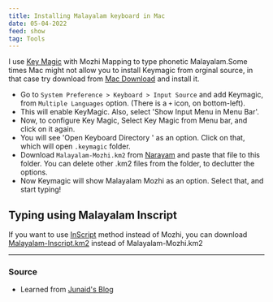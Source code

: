```yaml
---
title: Installing Malayalam keyboard in Mac
date: 05-04-2022
feed: show
tag: Tools
---
```


I use [Key Magic](https://keymagic.net/downloads/) with Mozhi Mapping to type phonetic Malayalam.Some times Mac might not allow you to install Keymagic from orginal source, in that case try download from [Mac Download](https://macdownload.informer.com/keymagic/) and install it.

- Go to `System Preference > Keyboard > Input Source` and add Keymagic, from `Multiple Languages` option. (There is a `+` icon, on bottom-left). 
- This will enable KeyMagic. Also, select 'Show Input Menu in Menu Bar'. 
- Now, to configure Key Magic, Select Key Magic from Menu bar, and click on it again. 
- You will see 'Open Keyboard Directory ' as an option. Click on that, which will open `.keymagic` folder.
- Download `Malayalam-Mozhi.km2` from [Narayam](https://code.google.com/archive/p/naaraayam/downloads) and paste that file to this folder. You can delete other .km2 files from the folder, to declutter the options.
- Now Keymagic will show Malayalam Mozhi as an option. Select that, and start typing!

## Typing using Malayalam Inscript

If you want to use [InScript](https://en.wikipedia.org/wiki/InScript_keyboard) method instead of Mozhi, you can download [Malayalam-Inscript.km2](https://drive.google.com/drive/folders/0B-zzYBMIntMxVkd0NXpLVGhSUms?resourcekey=0-XJsTz7bIVnpZ6l87mjVlNw) instead of Malayalam-Mozhi.km2

--- 
### Source
- Learned from [Junaid's Blog](https://blog.junix.in/2016/12/09/keymagic-malayalam-on-mc-os/)